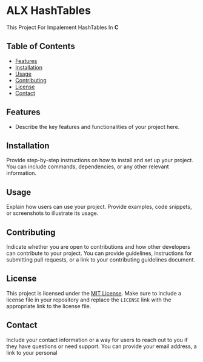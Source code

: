 # ALX HashTables

This Project For Impalement HashTables In **C**

## Table of Contents

- [Features](#features)
- [Installation](#installation)
- [Usage](#usage)
- [Contributing](#contributing)
- [License](#license)
- [Contact](#contact)

## Features

- Describe the key features and functionalities of your project here.

## Installation

Provide step-by-step instructions on how to install and set up your project. You can include commands, dependencies, or any other relevant information.

## Usage

Explain how users can use your project. Provide examples, code snippets, or screenshots to illustrate its usage.

## Contributing

Indicate whether you are open to contributions and how other developers can contribute to your project. You can provide guidelines, instructions for submitting pull requests, or a link to your contributing guidelines document.

## License

This project is licensed under the [MIT License](LICENSE). Make sure to include a license file in your repository and replace the `LICENSE` link with the appropriate link to the license file.

## Contact

Include your contact information or a way for users to reach out to you if they have questions or need support. You can provide your email address, a link to your personal
